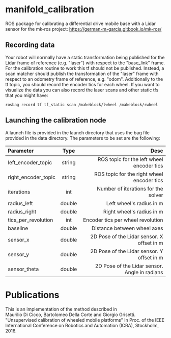 # manifold_calibration
ROS package for calibrating a differential drive mobile base with a Lidar sensor for the mk-ros project:
https://german-m-garcia.gitbook.io/mk-ros/

## Recording data

Your robot will normally have a static transformation being published for the Lidar frame of reference (e.g. "laser") with respect to the "base_link" frame. For the calibration routine to work this tf should not be published. Instead, a scan matcher should publish the transformation of the "laser" frame with respect to an odometry frame of reference, e.g. "odom". Additionally to the tf topic, you should record the encoder tics for each wheel. If you want to visualize the data you can also record the laser scans and other static tfs that you might have:
```
rosbag record tf tf_static scan /makeblock/lwheel /makeblock/rwheel 
```

## Launching the calibration node

A launch file is provided in the launch directory that uses the bag file provided in the data directory. The parameters to be set are the following:

| Parameter | Type | Desc |
| :---         |     :---:      |          ---: |
| left_encoder_topic   | string     | ROS topic for the left wheel encoder tics   |
| right_encoder_topic     | string       | ROS topic for the right wheel encoder tics      |
| iterations     | int       | Number of iterations for the solver   |
| radius_left     | double       | Left wheel's radius in m   |
| radius_right     | double       | Right wheel's radius in m     |
| tics_per_revolution     | int       | Encoder tics per wheel revolution     |
| baseline     | double       | Distance between wheel axes      |
| sensor_x     | double       | 2D Pose of the Lidar sensor. X offset in m     |
| sensor_y     | double       | 2D Pose of the Lidar sensor. Y offset in m      |
| sensor_theta     | double       | 2D Pose of the Lidar sensor. Angle in radians     |



# Publications
This is an implementation of the method described in <br>
Maurilio Di Cicco, Bartolomeo Della Corte and Giorgio Grisetti. "Unsupervised calibration of wheeled mobile platforms" 
In Proc. of the IEEE International Conference on Robotics and Automation (ICRA), Stockholm, 2016.
